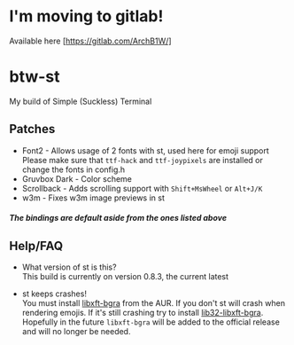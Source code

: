 # I'm moving to gitlab!     
Available here [https://gitlab.com/ArchB1W/]        

# btw-st
My build of Simple (Suckless) Terminal

## Patches

- Font2 - Allows usage of 2 fonts with st, used here for emoji support   
Please make sure that `ttf-hack` and `ttf-joypixels` are installed or change the fonts in config.h
- Gruvbox Dark - Color scheme
- Scrollback - Adds scrolling support with `Shift+MsWheel` or `Alt+J/K`
- w3m - Fixes w3m image previews in st
    
##### The bindings are default aside from the ones listed above

## Help/FAQ

- What version of st is this?       
This build is currently on version 0.8.3, the current latest

- st keeps crashes!        
You must install [libxft-bgra](https://aur.archlinux.org/packages/libxft-bgra/) from the AUR. If you don't st will crash when rendering emojis. If it's still crashing try to install [lib32-libxft-bgra](https://aur.archlinux.org/packages/lib32-libxft-bgra/). Hopefully in the future `libxft-bgra` will be added to the official release and will no longer be needed.
